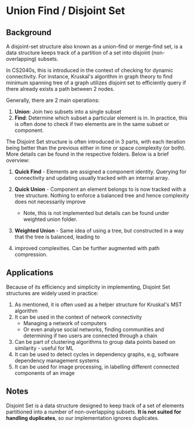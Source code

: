 # Union Find / Disjoint Set

## Background

A disjoint-set structure also known as a union-find or merge-find set, is a data structure
keeps track of a partition of a set into disjoint (non-overlapping) subsets. 

In CS2040s, this is introduced in the context of checking for dynamic connectivity. For instance, Kruskal's algorithm
in graph theory to find minimum spanning tree of a graph utilizes disjoint set to efficiently
query if there already exists a path between 2 nodes.

Generally, there are 2 main operations:

1. **Union**: Join two subsets into a single subset
2. **Find**: Determine which subset a particular element is in. In practice, this is often done to check
   if two elements are in the same subset or component.

The Disjoint Set structure is often introduced in 3 parts, with each iteration being better than the
previous either in time or space complexity (or both). More details can be found in the respective folders. 
Below is a brief overview:

1. **Quick Find** - Elements are assigned a component identity. 
Querying for connectivity and updating usually tracked with an internal array.

2. **Quick Union** - Component an element belongs to is now tracked with a tree structure. Nothing to enforce
a balanced tree and hence complexity does not necessarily improve
   - Note, this is not implemented but details can be found under weighted union folder.

3. **Weighted Union** - Same idea of using a tree, but constructed in a way that the tree is balanced, leading to 
4. improved complexities. Can be further augmented with path compression.

## Applications
Because of its efficiency and simplicity in implementing, Disjoint Set structures are widely used in practice:
1. As mentioned, it is often used as a helper structure for Kruskal's MST algorithm
2. It can be used in the context of network connectivity
   - Managing a network of computers 
   - Or even analyse social networks, finding communities and determining if two users are connected through a chain
3. Can be part of clustering algorithms to group data points based on similarity - useful for ML
4. It can be used to detect cycles in dependency graphs, e.g, software dependency management systems
5. It can be used for image processing, in labelling different connected components of an image

## Notes
Disjoint Set is a data structure designed to keep track of a set of elements partitioned into a number of 
non-overlapping subsets. **It is not suited for handling duplicates**, so our implementation ignores duplicates.
